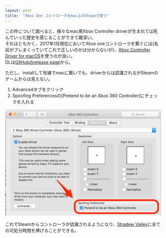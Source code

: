 ```yaml
---
layout: post
title:  "Xbox One コントローラをmac上のSteamで使う"
---
```


この件について調べると、様々なmac用Xbox Controller driverが生まれては死んでいった歴史を感じることができて趣深い。  
それはともかく、2017年1月現在においてXbox oneコントローラを繋ぐには(名前がブレまくっていてこれで正しいのかは分からないが)、[Xbox Controller Driver for macOS](https://github.com/360Controller/360Controller)を使うのが良い。  
DLは[GitHubのrelease page](https://github.com/360Controller/360Controller/releases)から。

ただし、installして有線でmacに繋いでも、driverからは認識されるがSteamのゲームからは見えない。
1. Advancedタブをクリック
1. Spoofing Preferencesの[Pretend to be an Xbox 360 Controller]にチェックを入れる

![xbox360controllers](/imgs/xboxone_controller_on_mac/xbox360controllers.png)

これでSteamからコントローラが認識されるようになり、[Stradew Valley](http://store.steampowered.com/app/413150/?l=japanese)に全ての可処分時間を捧げることができる。



